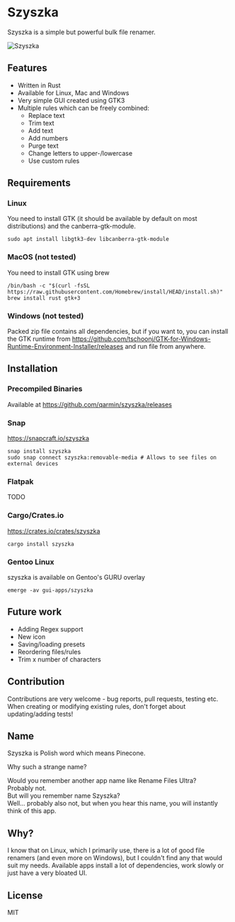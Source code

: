 # Szyszka

Szyszka is a simple but powerful bulk file renamer.

![Szyszka](https://user-images.githubusercontent.com/41945903/118101662-1e719480-b3d8-11eb-83d6-35e88fc919c5.png)
## Features
- Written in Rust
- Available for Linux, Mac and Windows
- Very simple GUI created using GTK3
- Multiple rules which can be freely combined:
  - Replace text
  - Trim text
  - Add text
  - Add numbers
  - Purge text
  - Change letters to upper-/lowercase
  - Use custom rules


## Requirements
### Linux
You need to install GTK (it should be available by default on most distributions) and the canberra-gtk-module.
```shell
sudo apt install libgtk3-dev libcanberra-gtk-module
```
### MacOS (not tested)
You need to install GTK using brew
```shell
/bin/bash -c "$(curl -fsSL https://raw.githubusercontent.com/Homebrew/install/HEAD/install.sh)"
brew install rust gtk+3
```

### Windows (not tested)
Packed zip file contains all dependencies, but if you want to, you can install the GTK runtime from https://github.com/tschoonj/GTK-for-Windows-Runtime-Environment-Installer/releases and run file from anywhere.

## Installation
### Precompiled Binaries
Available at https://github.com/qarmin/szyszka/releases

### Snap
https://snapcraft.io/szyszka  
```
snap install szyszka
sudo snap connect szyszka:removable-media # Allows to see files on external devices
```

### Flatpak
TODO

### Cargo/Crates.io
https://crates.io/crates/szyszka
```
cargo install szyszka
```

### Gentoo Linux
szyszka is available on Gentoo's GURU overlay
```
emerge -av gui-apps/szyszka
```

## Future work
- Adding Regex support
- New icon
- Saving/loading presets
- Reordering files/rules
- Trim x number of characters

## Contribution
Contributions are very welcome - bug reports, pull requests, testing etc.   
When creating or modifying existing rules, don't forget about updating/adding tests!

## Name 
Szyszka is Polish word which means Pinecone.

Why such a strange name?

Would you remember another app name like Rename Files Ultra?  
Probably not.  
But will you remember name Szyszka?  
Well... probably also not, but when you hear this name, you will instantly think of this app.

## Why?
I know that on Linux, which I primarily use, there is a lot of good file renamers (and even more on Windows), but I couldn't find any that would suit my needs.
Available apps install a lot of dependencies, work slowly or just have a very bloated UI.  

## License
MIT

